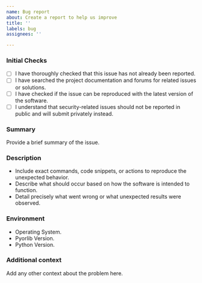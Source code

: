 ```yaml
---
name: Bug report
about: Create a report to help us improve
title: ''
labels: bug
assignees: ''

---
```


### Initial Checks
- [ ] I have thoroughly checked that this issue has not already been reported.
- [ ] I have searched the project documentation and forums for related issues or solutions.
- [ ] I have checked if the issue can be reproduced with the latest version of the software.
- [ ] I understand that security-related issues should not be reported in public and will submit privately instead.

### Summary
Provide a brief summary of the issue.

### Description
- Include exact commands, code snippets, or actions to reproduce the unexpected behavior.
- Describe what should occur based on how the software is intended to function.
- Detail precisely what went wrong or what unexpected results were observed.

### Environment
- Operating System.
- Pyorlib Version.
- Python Version.

### Additional context
Add any other context about the problem here.
